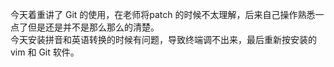 今天着重讲了 Git 的使用，在老师将patch 的时候不太理解，后来自己操作熟悉一点了但是还是并不是那么那么的清楚。  
今天安装拼音和英语转换的时候有问题，导致终端调不出来，最后重新按安装的vim 和 Git 软件。
